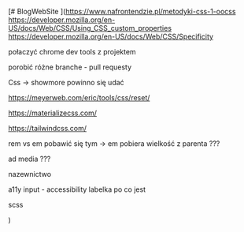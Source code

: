 [# BlogWebSite
](https://www.nafrontendzie.pl/metodyki-css-1-oocss
https://developer.mozilla.org/en-US/docs/Web/CSS/Using_CSS_custom_properties
https://developer.mozilla.org/en-US/docs/Web/CSS/Specificity

połaczyć chrome dev tools z projektem

porobić różne branche - pull requesty

Css -> showmore powinno się udać

https://meyerweb.com/eric/tools/css/reset/

https://materializecss.com/

https://tailwindcss.com/

rem vs em pobawić się tym -> em pobiera wielkość z parenta ???

ad media ???

nazewnictwo

a11y input - accessibility labelka po co jest

scss

)

